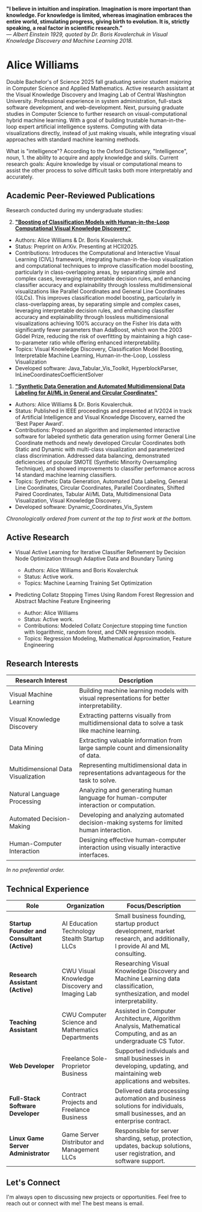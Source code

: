 **"I believe in intuition and inspiration. Imagination is more important than knowledge. For knowledge is limited, whereas imagination embraces the entire world, stimulating progress, giving birth to evolution. It is, strictly speaking, a real factor in scientific research.”**  
― _Albert Einstein 1929, quoted by Dr. Boris Kovalerchuk in Visual Knowledge Discovery and Machine Learning 2018._  

# Alice Williams

Double Bachelor's of Science 2025 fall graduating senior student majoring in Computer Science and Applied Mathematics. Active research assistant at the Visual Knowledge Discovery and Imaging Lab of Central Washington University. Professional experience in system administration, full-stack software development, and web-development. Next, pursuing graduate studies in Computer Science to further research on visual-computational hybrid machine learning. With a goal of building trustable human-in-the-loop expert artificial intelligence systems. Computing with data visualizations directly, instead of just making visuals, while integrating visual approaches with standard machine learning methods.  

What is "intelligence"? According to the Oxford Dictionary, "Intelligence", noun, 1. the ability to acquire and apply knowledge and skills. Current research goals: Aquire knowledge by visual or computational means to assist the other process to solve difficult tasks both more interpretably and accurately.  

## Academic Peer-Reviewed Publications

Research conducted during my undergraduate studies:

2. **["Boosting of Classification Models with Human-in-the-Loop Computational Visual Knowledge Discovery"](https://arxiv.org/abs/2502.07039)**
- Authors: Alice Williams & Dr. Boris Kovalerchuk.
- Status: Preprint on ArXiv. Presenting at HCII2025.
- Contributions: Introduces the Computational and Interactive Visual Learning (CIVL) framework, integrating human-in-the-loop visualization and computational techniques to improve classification model boosting, particularly in class-overlapping areas, by separating simple and complex cases, leveraging interpretable decision rules, and enhancing classifier accuracy and explainability through lossless multidimensional visualizations like Parallel Coordinates and General Line Coordinates (GLCs). This improves classification model boosting, particularly in class-overlapping areas, by separating simple and complex cases, leveraging interpretable decision rules, and enhancing classifier accuracy and explainability through lossless multidimensional visualizations achieving 100% accuracy on the Fisher Iris data with significantly fewer parameters than AdaBoost, which won the 2003 Gödel Prize, reducing the risk of overfitting by maintaining a high case-to-parameter ratio while offering enhanced interpretability.
- Topics: Visual Knowledge Discovery, Classification Model Boosting, Interpretable Machine Learning, Human-in-the-Loop, Lossless Visualization
- Developed software: Java_Tabular_Vis_Toolkit, HyperblockParser, InLineCoordinatesCoefficientSolver

1. **["Synthetic Data Generation and Automated Multidimensional Data Labeling for AI/ML in General and Circular Coordinates"](https://arxiv.org/abs/2409.02079)**
- Authors: Alice Williams & Dr. Boris Kovalerchuk.
- Status: Published in IEEE proceedings and presented at IV2024 in track of Artificial Intelligence and Visual Knowledge Discovery, earned the 'Best Paper Award'.
- Contributions: Proposed an algorithm and implemented interactive software for labeled synthetic data generation using former General Line Coordinate methods and newly developed Circular Coordinates both Static and Dynamic with multi-class visualization and parameterized class discrimination. Addressed data balancing, demonstrated deficiencies of popular SMOTE (Synthetic Minority Oversampling Technique), and showed improvements to classifier performance across 14 standard machine learning classifiers.
- Topics: Synthetic Data Generation, Automated Data Labeling, General Line Coordinates, Circular Coordinates, Parallel Coordinates, Shifted Paired Coordinates, Tabular AI/ML Data, Multidimensional Data Visualization, Visual Knowledge Discovery.
- Developed software: Dynamic_Coordinates_Vis_System

_Chronologically ordered from current at the top to first work at the bottom._

## Active Research

- Visual Active Learning for Iterative Classifier Refinement by Decision Node Optimization through Adaptive Data and Boundary Tuning
  - Authors: Alice Williams and Boris Kovalerchuk
  - Status: Active work.
  - Topics: Machine Learning Training Set Optimization

- Predicting Collatz Stopping Times Using Random Forest Regression and Abstract Machine Feature Engineering
  - Author: Alice Williams
  - Status: Active work.
  - Contributions: Modeled Collatz Conjecture stopping time function with logarithmic, random forest, and CNN regression models.
  - Topics: Regression Modeling, Mathematical Approximation, Feature Engineering

## Research Interests

| Research Interest                     | Description                                                                                    |
|---------------------------------------|------------------------------------------------------------------------------------------------|
| Visual Machine Learning               | Building machine learning models with visual representations for better interpretability.      |
| Visual Knowledge Discovery            | Extracting patterns visually from multidimensional data to solve a task like machine learning. |
| Data Mining                           | Extracting valuable information from large sample count and dimensionality of data.            |
| Multidimensional Data Visualization   | Representing multidimensional data in representations advantageous for the task to solve.      |
| Natural Language Processing           | Analyzing and generating human language for human-computer interaction or computation.         |
| Automated Decision-Making             | Developing and analyzing automated decision-making systems for limited human interaction.      |
| Human-Computer Interaction            | Designing effective human-computer interaction using visually interactive interfaces.          |

_In no preferential order._

## Technical Experience

| Role                                         | Organization                                     | Focus/Description                                                                                                             |
|----------------------------------------------|--------------------------------------------------|-------------------------------------------------------------------------------------------------------------------------------|
| **Startup Founder and Consultant (Active)**  | AI Education Technology Stealth Startup LLCs     | Small business founding, startup product development, market research, and additionally, I provide AI and ML consulting.      |
| **Research Assistant (Active)**              | CWU Visual Knowledge Discovery and Imaging Lab   | Researching Visual Knowledge Discovery and Machine Learning data classification, synthesization, and model interpretability.  |
| **Teaching Assistant**                       | CWU Computer Science and Mathematics Departments | Assisted in Computer Architecture, Algorithm Analysis, Mathematical Computing, and as an undergraduate CS Tutor.              |
| **Web Developer**                            | Freelance Sole-Proprietor Business               | Supported individuals and small businesses in developing, updating, and maintaining web applications and websites.            | 
| **Full-Stack Software Developer**            | Contract Projects and Freelance Business         | Delivered data processing automation and business solutions for individuals, small businesses, and an enterprise contract.    |
| **Linux Game Server Administrator**          | Game Server Distributor and Management LLCs      | Responsible for server sharding, setup, protection, updates, backup solutions, user registration, and software support.       |

## Let's Connect

I'm always open to discussing new projects or opportunities. Feel free to reach out or connect with me! The best means is email.
